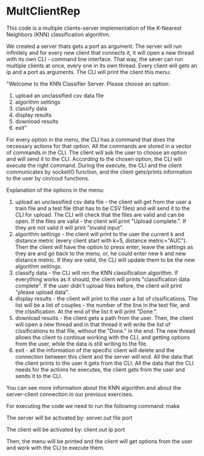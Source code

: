 # MultClientRep

This code is a multiple clients-server implementation of the K-Nearest Neighbors (KNN) classification algorithm. 

We created a server thats gets a port as argument. The server will run infinitely and for every new client that connects it, it will open a new thread with its own CLI - command line interface. That way, the sever can run multiple clients at once, every one in its own thread. Every client will gets an ip and a port as arguments.
The CLI will print the client this menu:

  "Welcome to the KNN Classifier Server. Please choose an option:
  1. upload an unclassified csv data file
  2. algorithm settings
  3. classify data
  4. display results
  5. download results
  8. exit"
  
 For every option in the menu, the CLI has a command that does the necessary actions for that option. All the commands are stored in a vector of commands in the CLI.
 The client will ask the user to choose an option and will send it to the CLI. According to the chosen option, the CLI will execute the right command. During the execute, the CLI and the client communicates by socketIO function, and the client gets/prints information to the user by cin/cout functions.  
 
 Explanation of the options in the menu:
 1. upload an unclassified csv data file - the client will get from the user a train file and a test file (that has to be CSV files) and will send it to the CLI for upload. The CLI will check that the files are valid and can be open. If the files are valid - the client will print "Upload complete.". If they are not valid it will print "invalid input".
 2. algorithm settings - the client will print to the user the current k and distance metric (every client start with k=5, distance metric="AUC"). Then the client will have the option to press enter, leave the settings as they are and go back to the menu, or, he could enter new k and new distance metric. If they are valid, the CLI will update them to be the new algorithm settings.
 3. classify data - the CLI will ren the KNN classification algorithm. If everything works as it should, the client will prints "classification data complete". If the user didn't upload files before, the client will print "please upload data".
 4. display results - the client will print to the user a list of clssifications. The list will be a list of couples - the number of the line in the text file, and the clssification. At the end of the list it will print "Done.".
 5. download results - the client gets a path from the user. Then, the client will open a new thread and in that thread it will write the list of clssifications to that file, without the "Done." in the end. The new thread allows the client to continue working with the CLI, and getting options from the user, while the data is still writing to the file.
 8. exit - all the information of the specific client will delete and the connection between this client and the server will end. 
All the data that the client prints to the user it gets from the CLI. All the data that the CLI needs for the actions he executes, the client gets from the user and sends it to the CLI.

You can see more information about the KNN algorithm and about the server-client connection in our previous exercises. 

For executing the code we need to run the following command: make

The server will be activated by: server.out file port

The client will be activated by: client.out ip port

Then, the menu will be printed and the client will get options from the user and work with the CLI to execute them.
